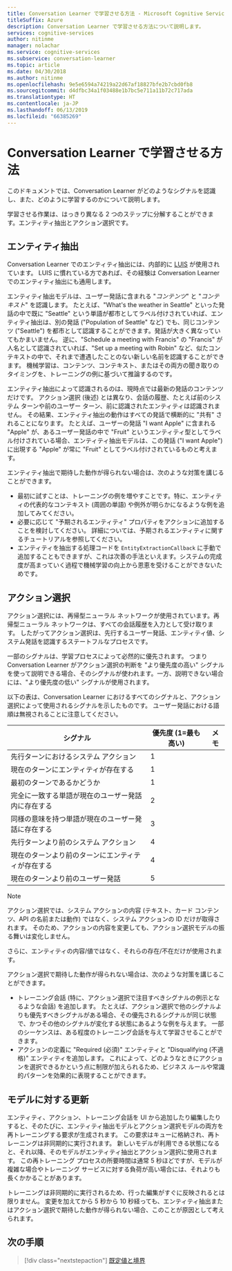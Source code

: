 ```yaml
---
title: Conversation Learner で学習させる方法 - Microsoft Cognitive Services | Microsoft Docs
titleSuffix: Azure
description: Conversation Learner で学習させる方法について説明します。
services: cognitive-services
author: nitinme
manager: nolachar
ms.service: cognitive-services
ms.subservice: conversation-learner
ms.topic: article
ms.date: 04/30/2018
ms.author: nitinme
ms.openlocfilehash: 9e5e6594a74219a22d67af18827bfe2b7cbd0fb8
ms.sourcegitcommit: d4dfbc34a1f03488e1b7bc5e711a11b72c717ada
ms.translationtype: HT
ms.contentlocale: ja-JP
ms.lasthandoff: 06/13/2019
ms.locfileid: "66385269"
---
```

# <a name="how-to-teach-with-conversation-learner"></a>Conversation Learner で学習させる方法 

このドキュメントでは、Conversation Learner がどのようなシグナルを認識し、また、どのように学習するのかについて説明します。  

学習させる作業は、はっきり異なる 2 つのステップに分解することができます。エンティティ抽出とアクション選択です。

## <a name="entity-extraction"></a>エンティティ抽出

Conversation Learner でのエンティティ抽出には、内部的に [LUIS](https://www.luis.ai) が使用されています。  LUIS に慣れている方であれば、その経験は Conversation Learner でのエンティティ抽出にも通用します。

エンティティ抽出モデルは、ユーザー発話に含まれる "*コンテンツ*" と "*コンテキスト*" を認識します。  たとえば、"What's the weather in Seattle" といった発話の中で既に "Seattle" という単語が都市としてラベル付けされていれば、エンティティ抽出は、別の発話 ("Population of Seattle" など) でも、同じコンテンツ ("Seattle") を都市として認識することができます。発話が大きく異なっていてもかまいません。  逆に、"Schedule a meeting with Francis" の "Francis" が人名として認識されていれば、"Set up a meeting with Robin" など、似たコンテキストの中で、それまで遭遇したことのない新しい名前を認識することができます。  機械学習は、コンテンツ、コンテキスト、またはその両方の聞き取りのタイミングを、トレーニングの例に基づいて推論するのです。

エンティティ抽出によって認識されるのは、現時点では最新の発話のコンテンツだけです。  アクション選択 (後述) とは異なり、会話の履歴、たとえば前のシステム ターンや前のユーザー ターン、前に認識されたエンティティは認識されません。  その結果、エンティティ抽出の動作はすべての発話で横断的に "共有" されることになります。  たとえば、ユーザーの発話 "I want Apple" に含まれる "Apple" が、あるユーザー発話の中で "Fruit" というエンティティ型としてラベル付けされている場合、エンティティ抽出モデルは、この発話 ("I want Apple") に出現する "Apple" が常に "Fruit" としてラベル付けされているものと考えます。

エンティティ抽出で期待した動作が得られない場合は、次のような対策を講じることができます。

- 最初に試すことは、トレーニングの例を増やすことです。特に、エンティティの代表的なコンテキスト (周囲の単語) や例外が明らかになるような例を追加してみてください。
- 必要に応じて "予期されるエンティティ" プロパティをアクションに追加することを検討してください。  詳細については、予期されるエンティティに関するチュートリアルを参照してください。
- エンティティを抽出する処理コードを `EntityExtractionCallback` に手動で追加することもできますが、これは次善の手法といえます。システムの完成度が高まっていく過程で機械学習の向上から恩恵を受けることができないためです。

## <a name="action-selection"></a>アクション選択

アクション選択には、再帰型ニューラル ネットワークが使用されています。再帰型ニューラル ネットワークは、すべての会話履歴を入力として受け取ります。  したがってアクション選択は、先行するユーザー発話、エンティティ値、システム発話を認識するステートフルなプロセスです。  

一部のシグナルは、学習プロセスによって必然的に優先されます。  つまり Conversation Learner がアクション選択の判断を "より優先度の高い" シグナルを使って説明できる場合、そのシグナルが使われます。一方、説明できない場合には、"より優先度の低い" シグナルが使用されます。

以下の表は、Conversation Learner におけるすべてのシグナルと、アクション選択によって使用されるシグナルを示したものです。  ユーザー発話における語順は無視されることに注意してください。

シグナル | 優先度 (1=最も高い) | メモ
--- | --- | --- 
先行ターンにおけるシステム アクション | 1 | 
現在のターンにエンティティが存在する | 1 | 
最初のターンであるかどうか | 1 |
完全に一致する単語が現在のユーザー発話内に存在する | 2 | 
同様の意味を持つ単語が現在のユーザー発話に存在する | 3 | 
先行ターンより前のシステム アクション | 4 |
現在のターンより前のターンにエンティティが存在する | 4 | 
現在のターンより前のユーザー発話 | 5 | 

> [!NOTE]
> アクション選択では、システム アクションの内容 (テキスト、カード コンテンツ、API の名前または動作) ではなく、システム アクションの ID だけが取得されます。  そのため、アクションの内容を変更しても、アクション選択モデルの振る舞いは変化しません。
>
> さらに、エンティティの内容/値ではなく、それらの存在/不在だけが使用されます。

アクション選択で期待した動作が得られない場合は、次のような対策を講じることができます。

- トレーニング会話 (特に、アクション選択で注目すべきシグナルの例示となるような会話) を追加します。  たとえば、アクション選択で他のシグナルよりも優先すべきシグナルがある場合、その優先されるシグナルが同じ状態で、かつその他のシグナルが変化する状態にあるような例を与えます。  一部のシーケンスは、ある程度のトレーニング会話を与えて学習させることができます。
- アクションの定義に "Required (必須)" エンティティと "Disqualifying (不適格)" エンティティを追加します。  これによって、どのようなときにアクションを選択できるかという点に制限が加えられるため、ビジネス ルールや常識的パターンを効果的に表現することができます。 

## <a name="updates-to-models"></a>モデルに対する更新

エンティティ、アクション、トレーニング会話を UI から追加したり編集したりすると、そのたびに、エンティティ抽出モデルとアクション選択モデルの両方を再トレーニングする要求が生成されます。  この要求はキューに格納され、再トレーニングは非同期的に実行されます。  新しいモデルが利用できる状態になると、それ以降、そのモデルがエンティティ抽出とアクション選択に使用されます。  この再トレーニング プロセスの所要時間は通常 5 秒ほどですが、モデルが複雑な場合やトレーニング サービスに対する負荷が高い場合には、それよりも長くかかることがあります。

トレーニングは非同期的に実行されるため、行った編集がすぐに反映されるとは限りません。  変更を加えてから 5 秒から 10 秒経っても、エンティティ抽出またはアクション選択で期待した動作が得られない場合、このことが原因として考えられます。

## <a name="next-steps"></a>次の手順

> [!div class="nextstepaction"]
> [既定値と境界](./cl-values-and-boundaries.md)
